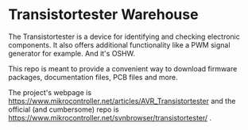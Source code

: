 # Transistortester Warehouse

The Transistortester is a device for identifying and checking electronic
components. It also offers additional functionality like a PWM signal
generator for example. And it's OSHW.

This repo is meant to provide a convenient way to download firmware packages,
documentation files, PCB files and more.

The project's webpage is
https://www.mikrocontroller.net/articles/AVR_Transistortester
and the official (and cumbersome) repo is
https://www.mikrocontroller.net/svnbrowser/transistortester/
.

